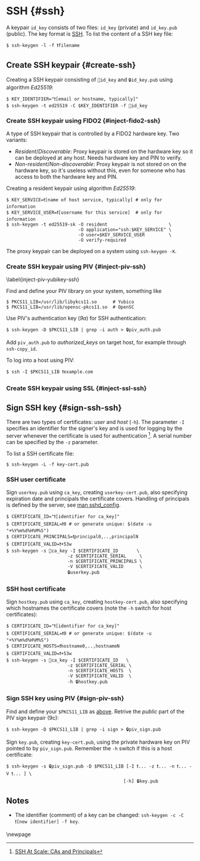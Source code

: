 # SSH {#ssh}

A keypair `id_key` consists of two files: `id_key` (private) and `id_key.pub` (public). The key format is [SSH](https://coolaj86.com/articles/the-openssh-private-key-format/). To list the content of a SSH key file:

~~~colorized-sh
$ ssh-keygen -l -f ❗filename
~~~

## Create SSH keypair {#create-ssh}

Creating a SSH keypair consisting of `🔑id_key` and `🔒id_key.pub` using algorithm _Ed25519_:

~~~colorized-sh
$ KEY_IDENTIFIER="❗[email or hostname, typically]"
$ ssh-keygen -t ed25519 -C $KEY_IDENTIFIER -f 🔐id_key
~~~

### Create SSH keypair using FIDO2 {#inject-fido2-ssh}

A type of SSH keypair that is controlled by a FIDO2 hardware key. Two variants:

  * _Resident_/_Discoverable_: Proxy keypair is stored on the hardware key so it can be deployed at any host. Needs hardware key and PIN to verify.
  * _Non-resident_/_Non-discoverable_: Proxy keypair is not stored on on the hardware key, so it's useless without this, even for someone who has access to both the hardware key and PIN. 

Creating a resident keypair using algorithm _Ed25519_:

~~~colorized-sh
$ KEY_SERVICE=❗[name of host service, typically] # only for information
$ KEY_SERVICE_USER=❗[username for this service]  # only for information
$ ssh-keygen -t ed25519-sk -O resident                       \
                           -O application="ssh:$KEY_SERVICE" \
                           -O user=$KEY_SERVICE_USER         \
                           -O verify-required
~~~

The proxy keypair can be deployed on a system using `ssh-keygen -K`.


### Create SSH keypair using PIV {#inject-piv-ssh}
\label{inject-piv-yubikey-ssh}

Find and define your PIV library on your system, something like

~~~colorized-sh
$ PKCS11_LIB=/usr/lib/libykcs11.so      # Yubico
$ PKCS11_LIB=/usr/lib/opensc-pkcs11.so  # OpenSC
~~~

Use PIV's authentication key (_9a_) for SSH authentication: 

~~~colorized-sh
$ ssh-keygen -D $PKCS11_LIB | grep -i auth > 🔒piv_auth.pub
~~~

Add `piv_auth.pub` to _authorized_keys_ on target host, for example through `ssh-copy_id`.

To log into a host using PIV:

~~~colorized-sh
$ ssh -I $PKCS11_LIB ❗example.com
~~~


### Create SSH keypair using SSL {#inject-ssl-ssh} 

## Sign SSH key {#sign-ssh-ssh}

There are two types of certificates: _user_ and _host_ (`-h`). The parameter `-I` specifies an identifier for the signer's key and is used for logging by the server whenever the certificate is used for authentication [^fnote-dmuth]. A serial number can be specified by the `-z` parameter.

To list a SSH certificate file:

~~~colorized-sh
$ ssh-keygen -L -f key-cert.pub
~~~


### SSH user certificate

Sign `userkey.pub` using `ca_key`, creating `userkey-cert.pub`, also specifying expiration date and principals the certificate covers. Handling of principals is defined by the server, see [man sshd_config](https://man.archlinux.org/man/sshd_config.5#AuthorizedPrincipalsFile).

~~~colorized-sh
$ CERTIFICATE_ID="❗[identifier for ca_key]"
$ CERTIFICATE_SERIAL=❗0 # or generate unique: $(date -u "+%Y%m%d%H%M%S") 
$ CERTIFICATE_PRINCIPALS=❗principal0,..,principalN
$ CERTIFICATE_VALID=❗+53w
$ ssh-keygen -s 🔑ca_key -I $CERTIFICATE_ID       \
                       -z $CERTIFICATE_SERIAL     \
                       -n $CERTIFICATE_PRINCIPALS \
                       -V $CERTIFICATE_VALID      \
                       🔒userkey.pub
~~~


### SSH host certificate

Sign `hostkey.pub` using `ca_key`, creating `hostkey-cert.pub`, also specifying which hostnames the certificate covers (note the `-h` switch for host certificates):

~~~colorized-sh
$ CERTIFICATE_ID="❗[identifier for ca_key]"
$ CERTIFICATE_SERIAL=❗0 # or generate unique: $(date -u "+%Y%m%d%H%M%S")
$ CERTIFICATE_HOSTS=❗hostname0,..,hostnameN
$ CERTIFICATE_VALID=❗+53w
$ ssh-keygen -s 🔑ca_key -I $CERTIFICATE_ID   \
                       -z $CERTIFICATE_SERIAL \
                       -n $CERTIFICATE_HOSTS  \
                       -V $CERTIFICATE_VALID  \
                       -h 🔒hostkey.pub
~~~

### Sign SSH key using PIV {#sign-piv-ssh}

Find and define your `$PKCS11_LIB` as [above](#inject-piv-ssh). Retrive the _public_ part of the PIV sign keypair (9c):

~~~colorized-sh
$ ssh-keygen -D $PKCS11_LIB | grep -i sign > 🔒piv_sign.pub
~~~

Sign `key.pub`, creating `key-cert.pub`, using the private hardware key on PIV pointed to by `piv_sign.pub`. Remember the `-h` switch if this is a host certificate:

~~~colorized-sh
$ ssh-keygen -s 🔒piv_sign.pub -D $PKCS11_LIB [-I ❗... -z ❗... -n ❗... -V ❗... ] \
                                            [-h] 🔒key.pub
~~~


## Notes
* The identifier (comment) of a key can be changed: `ssh-keygen -c -C ❗[new identifier] -f key`.


[^fnote-ssh-fido2]: [Securing SSH with FIDO2](https://developers.yubico.com/SSH/Securing_SSH_with_FIDO2.html)
https://developers.yubico.com/PIV/Guides/Securing_SSH_with_OpenPGP_or_PIV.html
[^fnote-dmuth]: [SSH At Scale: CAs and Principals](https://www.dmuth.org/ssh-at-scale-cas-and-principals/)
[^fnote-ssh-serial]: [Example of generating unique serial numbers](https://security.stackexchange.com/questions/246389/ssh-keygen-how-to-guarantee-the-uniqueness-of-serial-numbers)

\newpage
